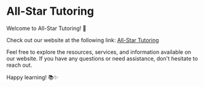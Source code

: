 # All-Star Tutoring

Welcome to All-Star Tutoring! 🌟

Check out our website at the following link: [All-Star Tutoring](https://659bab3e8ca97b296991eff3--beamish-tanuki-562543.netlify.app/)

Feel free to explore the resources, services, and information available on our website. If you have any questions or need assistance, don't hesitate to reach out.

Happy learning! 📚✨
